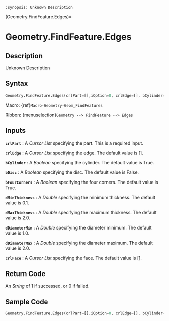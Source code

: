 ```{module} Geometry.FindFeature.Edges()
:synopsis: Unknown Description
```

(Geometry.FindFeature.Edges)=

# Geometry.FindFeature.Edges

## Description

Unknown Description

## Syntax

```python
Geometry.FindFeature.Edges(crlPart=[],iOption=0, crlEdge=[], bCylinder=True, bDisc=False, bFourCorners=True, dMinThickness=0.1, dMaxThickness=2.0, dDiameterMin=1.0, dDiameterMax=2.0, crlFace=[])
```

Macro: {ref}`Macro-Geometry-Geom_FindFeatures`

Ribbon: {menuselection}`Geometry --> FindFeature --> Edges`

## Inputs

**`crlPart`**
: A _Cursor List_ specifying the part. This is a required input.

**`crlEdge`**
: A _Cursor List_ specifying the edge. The default value is [].

**`bCylinder`**
: A _Boolean_ specifying the cylinder. The default value is True.

**`bDisc`**
: A _Boolean_ specifying the disc. The default value is False.

**`bFourCorners`**
: A _Boolean_ specifying the four corners. The default value is True.

**`dMinThickness`**
: A _Double_ specifying the minimum thickness. The default value is 0.1.

**`dMaxThickness`**
: A _Double_ specifying the maximum thickness. The default value is 2.0.

**`dDiameterMin`**
: A _Double_ specifying the diameter minimum. The default value is 1.0.

**`dDiameterMax`**
: A _Double_ specifying the diameter maximum. The default value is 2.0.

**`crlFace`**
: A _Cursor List_ specifying the face. The default value is [].

## Return Code

An _String_ of 1 if successed, or 0 if failed.

## Sample Code

```python
Geometry.FindFeature.Edges(crlPart=[],iOption=0, crlEdge=[], bCylinder=True, bDisc=False, bFourCorners=True, dMinThickness=0.1, dMaxThickness=2.0, dDiameterMin=1.0, dDiameterMax=2.0, crlFace=[])
```
